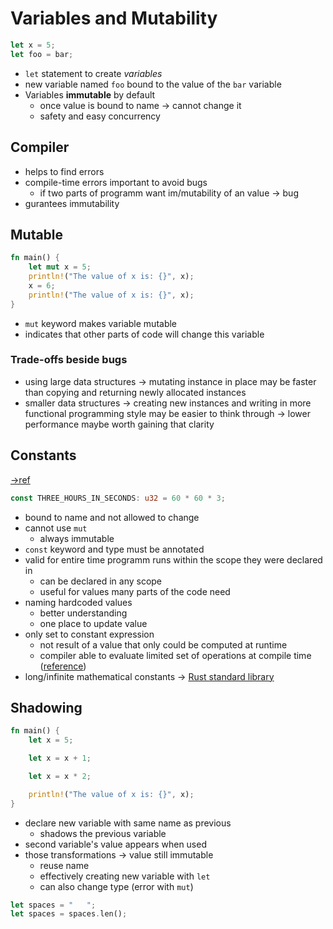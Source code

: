 # Variables and Mutability
```Rust
let x = 5;
let foo = bar;
```
- `let` statement to create *variables*
- new variable named `foo` bound to the value of the `bar` variable
- Variables **immutable** by default
	- once value is bound to name -> cannot change it
	- safety and easy concurrency

## Compiler
- helps to find errors
- compile-time errors important to avoid bugs
	- if two parts of programm want im/mutability of an value -> bug
- gurantees immutability

## Mutable
```Rust
fn main() {
    let mut x = 5;
    println!("The value of x is: {}", x);
    x = 6;
    println!("The value of x is: {}", x);
}
```
- `mut` keyword makes variable mutable
- indicates that other parts of code will change this variable
### Trade-offs beside bugs
- using large data structures -> mutating instance in place may be faster than copying and returning newly allocated instances
- smaller data structures -> creating new instances and writing in more functional programming style may be easier to think through -> lower performance maybe worth gaining that clarity

## Constants
[->ref](https://doc.rust-lang.org/stable/book/ch03-01-variables-and-mutability.html#constants)
```Rust
const THREE_HOURS_IN_SECONDS: u32 = 60 * 60 * 3;
```
- bound to name and not allowed to change
- cannot use `mut`
	- always immutable
- `const` keyword and type must be annotated
- valid for entire time programm runs within the scope they were declared in
	- can be declared in any scope
	- useful for values many parts of the code need
- naming hardcoded values
	- better understanding
	- one place to update value
- only set to constant expression
	- not result of a value that only could be computed at runtime
	- compiler able to evaluate limited set of operations at compile time ([reference](https://doc.rust-lang.org/stable/reference/const_eval.html))
- long/infinite mathematical constants -> [Rust standard library](https://doc.rust-lang.org/stable/std/f32/consts/index.html)

## Shadowing
```Rust
fn main() {
    let x = 5;

    let x = x + 1;

    let x = x * 2;

    println!("The value of x is: {}", x);
}
```
- declare new variable with same name as previous
	- shadows the previous variable
- second variable's value appears when used
- those transformations -> value still immutable
	- reuse name
	- effectively creating new variable with `let`
	- can also change type (error with `mut`)
```Rust
let spaces = "   ";
let spaces = spaces.len();
```
